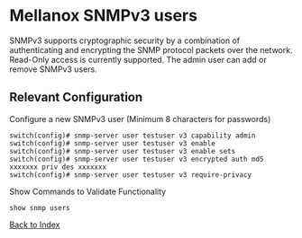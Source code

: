 # Mellanox SNMPv3 users

SNMPv3 supports cryptographic security by a combination of authenticating and encrypting the SNMP protocol packets over the network. Read-Only access is currently supported. The admin user can add or remove SNMPv3 users.

## Relevant Configuration

Configure a new SNMPv3 user (Minimum 8 characters for passwords)

```console
switch(config)# snmp-server user testuser v3 capability admin
switch(config)# snmp-server user testuser v3 enable
switch(config)# snmp-server user testuser v3 enable sets
switch(config)# snmp-server user testuser v3 encrypted auth md5 xxxxxxx priv des xxxxxxx
switch(config)# snmp-server user testuser v3 require-privacy
```

Show Commands to Validate Functionality

```console
show snmp users
```

[Back to Index](../README.md)
